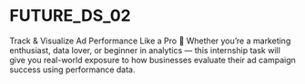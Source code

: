 # FUTURE_DS_02
Track &amp; Visualize Ad Performance Like a Pro  👋 Whether you’re a marketing enthusiast, data lover, or beginner in analytics — this internship task will give you real-world exposure to how businesses evaluate their ad campaign success using performance data.
